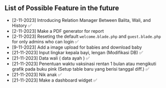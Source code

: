 ## List of Possible Feature in the future

- [2-11-2023] Introducing Relation Manager Between Balita, Wali, and History ✅
- [2-11-2023] Make a PDF generator for report
- [2-11-2023] Reseting the default `welcome.blade.php` and `guest.blade.php` for only admins who can login ✅
- [9-11-2023] Add a image upload for babies and download baby
- [21-11-2023] Input lingkar kepala bayi, lengan (Modifikasi DB) ✅
- [21-11-2023] Data wali ( data ayah ) ✅
- [21-11-2023] Penentuan waktu vaksinasi rentan 1 bulan atau mengikuti grafik pada buku pink (Setup table baru yang berisi tanggal diff.) ✅
- [21-11-2023] Nik anak ✅
- [21-11-2023] Make a dashboard widget ✅
